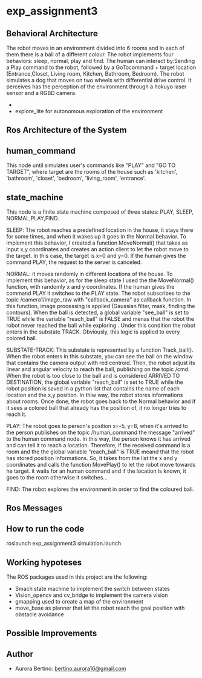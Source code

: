 # exp_assignment3

## Behavioral Architecture 
The robot moves in an environment divided into 6 rooms and in each of them there is a ball of a different colour. The robot implements four behaviors: sleep, normal, play and find. The human can interact by:Sending a Play command to the robot, followed by a GoTocommand + target location (Entrance,Closet, Living room, Kitchen, Bathroom, Bedroom). 
The robot simulates a dog that moves on two wheels with differential drive control. It perceives has the perception of the environment through a hokuyo laser sensor and a RGBD camera. 

-
- explore_lite for autonomous exploration of the environment

## Ros Architecture of the System 

## human_command 
This node until simulates user's commands like "PLAY"  and "GO TO TARGET", where target are the rooms of the house such as 'kitchen', 'bathroom', 'closet', 'bedroom', 'living_room', 'entrance'. 

## state_machine
This node is a finite state machine composed of three states: PLAY, SLEEP, NORMAL,PLAY,FIND.

SLEEP: The robot reaches a predefined location in the house, it stays there for some times, and when it wakes up it goes in the Normal behavior. To implement this behavior, I created a function MoveNormal() that takes as input x,y coordinates and creates an action client to let the robot move to the target. In this case, the target is x=0 and y=0. If the human gives the command PLAY, the request to the server is canceled. 

NORMAL: it moves randomly in different locations of the house. To implement this behavior, as for the sleep state I used the the MoveNormal() function, with randomly x and y coordinates. If the human gives the command PLAY it switches to the PLAY state. The robot subscribes to the topic /camera1/image_raw with "callback_camera" as callback function. 
In this function, image processing is applied (Gaussian filter, mask, finding the contours). When the ball is detected, a global variable "see_ball" is set to TRUE while the variable "reach_ball" is FALSE and menas that the robot the robot never reached the ball while exploring . Under this condition the robot enters in the substate TRACK. Obviously, this logic is applied to every colored ball.    
 
SUBSTATE-TRACK: This substate is represented by a function Track_ball(). When the robot enters in this substate, you can see the ball on the window that contains the camera output with red centroid. Then, the robot adjust its linear and angular velocity to reach the ball, publishing on the topic /cmd. When the robot is too close to the ball and is considered ARRIVED TO DESTINATION, the global variable "reach_ball" is set to TRUE while the robot position is saved in a python list that contains the name of each location and the x,y position. In thiw way, the robot stores informations about rooms. Once done, the robot goes back to the Normal behavior and if it sees a colored ball that already has the position of, it no longer tries to reach it. 

PLAY: The robot goes to person's position x=-5, y=8, when it's arrived to the person publishes on the topic /human_command the message "arrived" to the human command node. In this way, the person knows it has arrived and can tell it to reach a location. Therefore, if the received command is a room and the the global variable "reach_ball" is TRUE meand that the robot has stored position informations. So, it takes from the list the x and y coordinates and calls the function MovePlay() to let the robot move towards he target. 
it waits for an human command and if the location is known, it goes to the room otherwise it switches...

FIND: The robot explores the environment in order to find the coloured ball. 

## Ros Messages 

## How to run the code 

roslaunch exp_assignment3 simulation.launch 

## Working hypoteses 
The ROS packages used in this project are the following:
- Smach state machine to implement the switch between states
- Vision_opencv and cv_bridge to implement the camera vision 
- gmapping used to create a map of the environment 
- move_base as planner that let the robot reach the goal position with obstacle avoidance 

## Possible Improvements 

## Author 
* Aurora Bertino: bertino.aurora16@gmail.com


